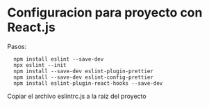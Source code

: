 # Configuracion para proyecto con React.js

Pasos:
```
  npm install eslint --save-dev
  npx eslint --init
  npm install --save-dev eslint-plugin-prettier
  npm install --save-dev eslint-config-prettier
  npm install eslint-plugin-react-hooks --save-dev
```

  Copiar el archivo eslintrc.js a la raiz del proyecto
